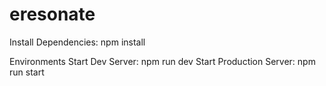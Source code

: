 # eresonate

Install Dependencies: npm install

Environments
Start Dev Server: npm run dev
Start Production Server: npm run start
